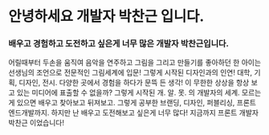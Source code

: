 # 안녕하세요 개발자 박찬근 입니다.

### 배우고 경험하고 도전하고 싶은게 너무 많은 개발자 박찬근입니다.

어릴때부터 두손을 움직여 음악을 연주하고 그림을 그리고 만들기를 좋아하던 한 아이는
선생님의 조언으로 전문적인 그림세계에 입문!
그렇게 시작된 디자인과의 인연! 대학, 기획, 디자인, 전시. 다양한 곳에서 경험을 하다가 문뜩 든 생각! 이 무한한 상상을 항상 보고 있는 미디어에 표출할 수 없을까?
그렇게 시작된 개. 알. 못. 의 개발자의 세계.
모르는게 있으면 배우고 찾아보고 뒤져보고. 그렇게 공부한 브랜딩, 디자인, 퍼블리싱, 프론트엔드개발까지.
하지만 난 배우고 도전해보고 싶은게 너무 많다!
지금까지 프론트 개발자 박찬근 이었습니다!
